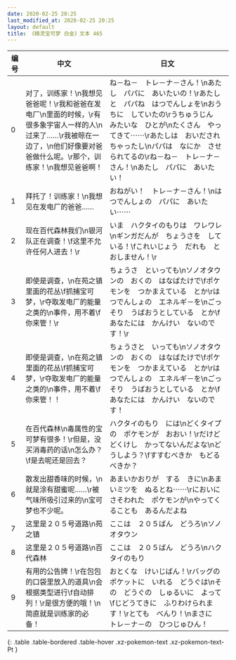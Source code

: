 ```yaml
---
date: 2020-02-25 20:25
last_modified_at: 2020-02-25 20:25
layout: default
title: 《精灵宝可梦 白金》文本 465
---
```

| 编号 | 中文 | 日文 |
| ---- | ---- | ---- |
| 0 | 对了，训练家！\n我想见爸爸呢！\r我和爸爸在发电厂\n里面的时候，\r有很多象宇宙人一样的人\n过来了……\r我被晾在一边了，\n他们好像要对爸爸做什么呢。\r那个，训练家！\n我想见爸爸啊！ | ね－ね－　トレ－ナ－さん！\nあたし　パパに　あいたいの！\rあたしと　パパね　はつでんしょを\nおうちに　していたの\rうちゅうじん　みたいな　ひとが\nたくさん　やってきて⋯⋯\rあたしは　おいだされちゃったし\nパパは　なにか　させられてるの\rね－ね－　トレ－ナ－さん！\nあたし　パパに　あいたい！ |
| 1 | 拜托了！训练家！\n我想见在发电厂的爸爸…… | おねがい！　トレ－ナ－さん！\nはつでんしょの　パパに　あいたい⋯⋯ |
| 2 | 现在百代森林我们\n银河队正在调查！\f这里不允许任何人进去！\r | いま　ハクタイのもりは　ワレワレ\nギンガだんが　ちょうさを　している！\fこれいじょう　だれも　とおしません！\r |
| 3 | 即使是调查，\n在苑之镇里面的花丛\f抓捕宝可梦，\r夺取发电厂的能量之类的\n事件，用不着\f你来管！\r | ちょうさ　といっても\nソノオタウンの　おくの　はなばたけで\fポケモンを　つかまえている　とか\rはつでんしょの　エネルギ－を\nごっそり　うばおうとしている　とか\fあなたには　かんけい　ないのです！\r |
| 4 | 即使是调查，\n在苑之镇里面的花丛\f抓捕宝可梦，\r夺取发电厂的能量之类的\n事件，用不着\f你来管！！ | ちょうさと　いっても\nソノオタウンの　おくの　はなばたけで\fポケモンを　つかまえている　とか\rはつでんしょの　エネルギ－を\nごっそり　うばおうとしている　とか\fあなたには　かんけい　ないのです！ |
| 5 | 在百代森林\n毒属性的宝可梦有很多！\r但是，没买消毒药的话\n怎么办？\f是去呢还是回去？ | ハクタイのもり　には\nどくタイプの　ポケモンが　おおい！\rだけど　どくけし　かってないんだよな\nどうしよう？\fすすむべきか　もどるべきか？ |
| 6 | 散发出甜香味的时候，\n就是涂有甜蜜呢……\r被气味所吸引过来的\n宝可梦也不少呢。 | あまいかおりが　する　きに\nあまいミツを　ぬるとね⋯⋯\rにおいに　さそわれた　ポケモンが\nやってくることも　あるんだよね |
| 7 | 这里是２０５号道路\n苑之镇 | ここは　２０５ばん　どうろ\nソノオタウン |
| 8 | 这里是２０５号道路\n百代森林 | ここは　２０５ばん　どうろ\nハクタイのもり |
| 9 | 有用的公告牌！\r在包包的口袋里放入的道具\n会根据类型进行\f自动排列！\r是很方便的哦！\n简直就是训练家的必备！ | おとくな　けいじばん！\rバッグの　ポケットに　いれる　どうぐは\nその　どうぐの　しゅるいに　よって\fじどうてきに　ふりわけられます！\rとても　べんり！\nまさに　トレ－ナ－の　ひつじゅひん！ |
{: .table .table-bordered .table-hover .xz-pokemon-text .xz-pokemon-text-Pt }
